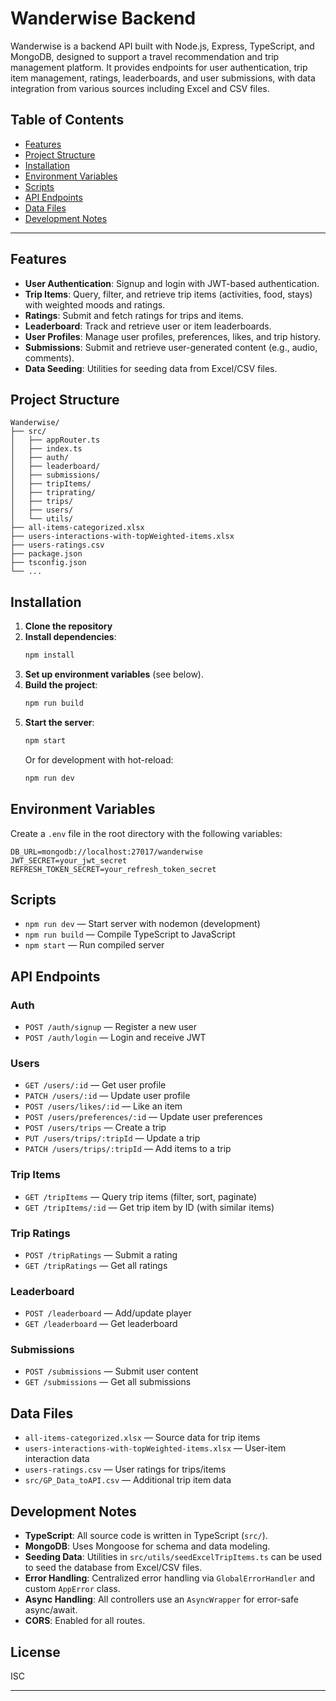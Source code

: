 # Wanderwise Backend

Wanderwise is a backend API built with Node.js, Express, TypeScript, and MongoDB, designed to support a travel recommendation and trip management platform. It provides endpoints for user authentication, trip item management, ratings, leaderboards, and user submissions, with data integration from various sources including Excel and CSV files.

## Table of Contents
- [Features](#features)
- [Project Structure](#project-structure)
- [Installation](#installation)
- [Environment Variables](#environment-variables)
- [Scripts](#scripts)
- [API Endpoints](#api-endpoints)
- [Data Files](#data-files)
- [Development Notes](#development-notes)

---

## Features
- **User Authentication**: Signup and login with JWT-based authentication.
- **Trip Items**: Query, filter, and retrieve trip items (activities, food, stays) with weighted moods and ratings.
- **Ratings**: Submit and fetch ratings for trips and items.
- **Leaderboard**: Track and retrieve user or item leaderboards.
- **User Profiles**: Manage user profiles, preferences, likes, and trip history.
- **Submissions**: Submit and retrieve user-generated content (e.g., audio, comments).
- **Data Seeding**: Utilities for seeding data from Excel/CSV files.

## Project Structure
```
Wanderwise/
├── src/
│   ├── appRouter.ts
│   ├── index.ts
│   ├── auth/
│   ├── leaderboard/
│   ├── submissions/
│   ├── tripItems/
│   ├── triprating/
│   ├── trips/
│   ├── users/
│   └── utils/
├── all-items-categorized.xlsx
├── users-interactions-with-topWeighted-items.xlsx
├── users-ratings.csv
├── package.json
├── tsconfig.json
└── ...
```

## Installation
1. **Clone the repository**
2. **Install dependencies**:
   ```sh
   npm install
   ```
3. **Set up environment variables** (see below).
4. **Build the project**:
   ```sh
   npm run build
   ```
5. **Start the server**:
   ```sh
   npm start
   ```
   Or for development with hot-reload:
   ```sh
   npm run dev
   ```

## Environment Variables
Create a `.env` file in the root directory with the following variables:
```
DB_URL=mongodb://localhost:27017/wanderwise
JWT_SECRET=your_jwt_secret
REFRESH_TOKEN_SECRET=your_refresh_token_secret
```

## Scripts
- `npm run dev` — Start server with nodemon (development)
- `npm run build` — Compile TypeScript to JavaScript
- `npm start` — Run compiled server

## API Endpoints

### Auth
- `POST /auth/signup` — Register a new user
- `POST /auth/login` — Login and receive JWT

### Users
- `GET /users/:id` — Get user profile
- `PATCH /users/:id` — Update user profile
- `POST /users/likes/:id` — Like an item
- `POST /users/preferences/:id` — Update user preferences
- `POST /users/trips` — Create a trip
- `PUT /users/trips/:tripId` — Update a trip
- `PATCH /users/trips/:tripId` — Add items to a trip

### Trip Items
- `GET /tripItems` — Query trip items (filter, sort, paginate)
- `GET /tripItems/:id` — Get trip item by ID (with similar items)

### Trip Ratings
- `POST /tripRatings` — Submit a rating
- `GET /tripRatings` — Get all ratings

### Leaderboard
- `POST /leaderboard` — Add/update player
- `GET /leaderboard` — Get leaderboard

### Submissions
- `POST /submissions` — Submit user content
- `GET /submissions` — Get all submissions

## Data Files
- `all-items-categorized.xlsx` — Source data for trip items
- `users-interactions-with-topWeighted-items.xlsx` — User-item interaction data
- `users-ratings.csv` — User ratings for trips/items
- `src/GP_Data_toAPI.csv` — Additional trip item data

## Development Notes
- **TypeScript**: All source code is written in TypeScript (`src/`).
- **MongoDB**: Uses Mongoose for schema and data modeling.
- **Seeding Data**: Utilities in `src/utils/seedExcelTripItems.ts` can be used to seed the database from Excel/CSV files.
- **Error Handling**: Centralized error handling via `GlobalErrorHandler` and custom `AppError` class.
- **Async Handling**: All controllers use an `AsyncWrapper` for error-safe async/await.
- **CORS**: Enabled for all routes.

## License
ISC

---
